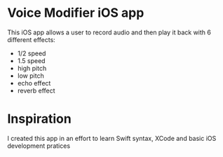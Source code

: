 # Voice Modifier iOS app

This iOS app allows a user to record audio and then play it back with 6 different effects:
- 1/2 speed
- 1.5 speed
- high pitch
- low pitch
- echo effect
- reverb effect

# Inspiration

I created this app in an effort to learn Swift syntax, XCode and basic iOS development pratices
